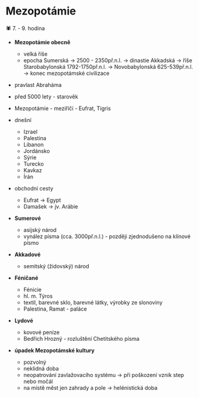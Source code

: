 # Mezopotámie

<aside>
🕷️ 7. - 9. hodina

</aside>

- **Mezopotámie obecně**
    - velká říše
    - epocha Sumerská → 2500 - 2350př.n.l. → dinastie Akkadská → říše Starobabylonská 1792-1750př.n.l. → Novobabylonská 625-539př.n.l. → konec mezopotámské civilizace

- pravlast Abraháma
- před 5000 lety - starověk
- Mezopotámie - meziříčí - Eufrat, Tigris
- dnešní
    - Izrael
    - Palestina
    - Libanon
    - Jordánsko
    - Sýrie
    - Turecko
    - Kavkaz
    - Írán
- obchodní cesty
    - Eufrat → Egypt
    - Damašek → jv. Arábie

- **Sumerové**
    - asijský národ
    - vynález písma (cca. 3000př.n.l.) - později zjednodušeno na klínové písmo
- **Akkadové**
    - semitský (židovský) národ
- **Féničané**
    - Fénicie
    - hl. m. Týros
    - textil, barevné sklo, barevné látky, výrobky ze slonoviny
    - Palestina, Ramat - paláce
- **Lydové**
    - kovové peníze
    - Bedřich Hrozný - rozluštění Chetitského písma
- **úpadek Mezopotámské kultury**
    - pozvolný
    - neklidná doba
    - neopatrování zavlažovacího systému → při poškození vznik step nebo močál
    - na místě měst jen zahrady a pole → helénistická doba
